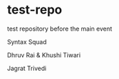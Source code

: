 
# test-repo
test repository before the main event 

Syntax Squad



Dhruv Rai & Khushi Tiwari


Jagrat Trivedi
